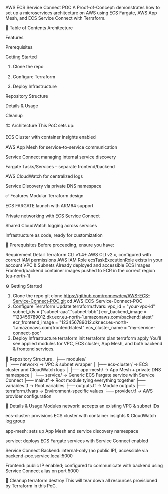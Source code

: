AWS ECS Service Connect POC
A Proof-of-Concept: demonstrates how to set up a microservices architecture on AWS using ECS Fargate, AWS App Mesh, and ECS Service Connect with Terraform.

🚀 Table of Contents
Architecture

Features

Prerequisites

Getting Started

1. Clone the repo

2. Configure Terraform

3. Deploy Infrastructure

Repository Structure

Details & Usage

Cleanup


🏗️ Architecture
This PoC sets up:

ECS Cluster with container insights enabled

AWS App Mesh for service-to-service communication

Service Connect managing internal service discovery

Fargate Tasks/Services – separate frontend/backend

AWS CloudWatch for centralized logs

Service Discovery via private DNS namespace

✅ Features
Modular Terraform design

ECS FARGATE launch with ARM64 support

Private networking with ECS Service Connect

Shared CloudWatch logging across services

Infrastructure as code, ready for customization

🧭 Prerequisites
Before proceeding, ensure you have:

Requirement	Detail
Terraform CLI	v1.4+
AWS CLI	v2.x, configured with correct IAM permissions
AWS IAM Role	ecsTaskExecutionRole exists in your account
VPC & Subnets	Already deployed and accessible
ECS Images	Frontend/backend container images pushed to ECR in the correct region (eu-north-1)

⚙️ Getting Started
1. Clone the repo
git clone https://github.com/ronnewdev/AWS-ECS-Service-Connect-POC.git
cd AWS-ECS-Service-Connect-POC
2. Configure Terraform
Update terraform.tfvars:
vpc_id             = "your-vpc-id"
subnet_ids         = ["subnet-aaa","subnet-bbb"]
ecr_backend_image  = "123456789012.dkr.ecr.eu-north-1.amazonaws.com/backend:latest"
ecr_frontend_image = "123456789012.dkr.ecr.eu-north-1.amazonaws.com/frontend:latest"
ecs_cluster_name   = "my-service-connect-poc"
3. Deploy Infrastructure
terraform init
terraform plan
terraform apply
You’ll see applied modules for VPC, ECS cluster, App Mesh, and both backend & frontend services.

📁 Repository Structure
.
├── modules/                 
│   ├── network/            → VPC & subnet wrapper
│   ├── ecs-cluster/        → ECS cluster and CloudWatch logs
│   ├── app-mesh/           → App Mesh + private DNS namespace
│   └── service/            → Generic ECS Fargate service with Service Connect
├── main.tf                 → Root module tying everything together
├── variables.tf            → Root variables
├── outputs.tf              → Module outputs
├── terraform.tfvars        → Environment-specific values
└── provider.tf             → AWS provider configuration

🧩 Details & Usage
Modules
network: accepts an existing VPC & subnet IDs

ecs-cluster: provisions ECS cluster with container insights & CloudWatch log group

app-mesh: sets up App Mesh and service discovery namespace

service: deploys ECS Fargate services with Service Connect enabled

Service Connect
Backend: internal-only (no public IP), accessible via backend-poc.service.local:5000

Frontend: public IP enabled; configured to communicate with backend using Service Connect alias on port 5000

🧹 Cleanup
terraform destroy
This will tear down all resources provisioned by Terraform in this PoC.

